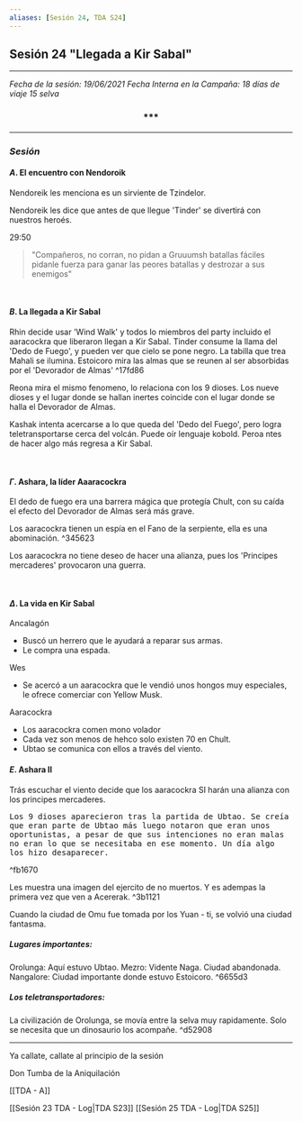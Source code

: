 ```yaml
---
aliases: [Sesión 24, TDA S24]
---
```


## Sesión 24 "Llegada a Kir Sabal"

---

_Fecha de la sesión: 19/06/2021_
_Fecha Interna en la Campaña: 18 días de viaje 15 selva_


<div align='center'>
   <h3> *** </h3>
</div>

---

### _Sesión_

#### $A$. El encuentro con Nendoroik

Nendoreik les menciona es un sirviente de Tzindelor.

Nendoreik les dice que antes de que llegue 'Tinder' se divertirá con nuestros heroés.

29:50
>"Compañeros, no corran, no pidan a Gruuumsh batallas fáciles pidanle fuerza para ganar las peores batallas y destrozar a sus enemigos"

&nbsp;

#### $B$. La llegada a Kir Sabal

Rhin decide usar 'Wind Walk' y todos lo miembros del party incluido el aaracockra que liberaron llegan a Kir Sabal.
Tinder consume la llama del 'Dedo de Fuego', y pueden ver que cielo se pone negro.
La tabilla que trea Mahali se ilumina.
Estoicoro mira las almas que se reunen al ser absorbidas por el 'Devorador de Almas'
^17fd86

Reona mira el mismo fenomeno, lo relaciona con los 9 dioses. Los nueve dioses y el lugar donde se hallan inertes coincide con el lugar donde se halla el Devorador de Almas.

Kashak intenta acercarse a lo que queda del 'Dedo del Fuego', pero logra teletransportarse cerca del volcán. Puede oír lenguaje kobold. Peroa ntes de hacer algo más regresa a Kir Sabal.

&nbsp;

#### $\Gamma$. Ashara, la líder Aaaracockra

El dedo de fuego era una barrera mágica que protegía Chult, con su caída el efecto del Devorador de Almas será más grave.

Los aaracockra tienen un espía en el Fano de la serpiente, ella es una abominación. ^345623

Los aaracockra no tiene deseo de hacer una alianza, pues los 'Principes mercaderes' provocaron una guerra.

&nbsp;

#### $\Delta$. La vida en Kir Sabal

Ancalagón
+ Buscó un herrero que le ayudará a reparar sus armas.
+ Le compra una espada.

Wes
+ Se acercó a un aaracockra que le vendió unos hongos muy especiales, le ofrece comerciar con Yellow Musk.

Aaracockra
+ Los aaracockra comen mono volador
+ Cada vez son menos de hehco solo existen 70 en Chult.
+ Ubtao se comunica con ellos a través del viento. 

#### $E$. Ashara II

Trás escuchar el viento decide que los aaracockra SI harán una alianza con los principes mercaderes.

<tt>
Los 9 dioses aparecieron tras la partida de Ubtao. Se creía que eran parte de Ubtao	más luego notaron que eran unos oportunistas, a pesar de que sus intenciones no eran malas no eran lo que se necesitaba en ese momento.
Un día algo los hizo desaparecer. 
</tt>	

^fb1670

Les muestra una imagen del ejercito de no muertos. Y es adempas la primera vez que ven a Acererak. ^3b1121

Cuando la ciudad de Omu fue tomada por los Yuan - ti, se volvió una ciudad fantasma.

##### Lugares importantes:

Orolunga: Aquí estuvo Ubtao. 
Mezro: Vidente Naga. Ciudad abandonada.
Nangalore: Ciudad importante donde estuvo Estoicoro. ^6655d3


##### Los teletransportadores:

La civilización de Orolunga, se movía entre la selva muy rapidamente. Solo se necesita que un dinosaurio los acompañe. ^d52908


---

Ya callate, callate al principio de la sesión

Don Tumba de la Aniquilación

[[TDA - A]]


[[Sesión 23 TDA - Log|TDA S23]]
[[Sesión 25 TDA - Log|TDA S25]]


